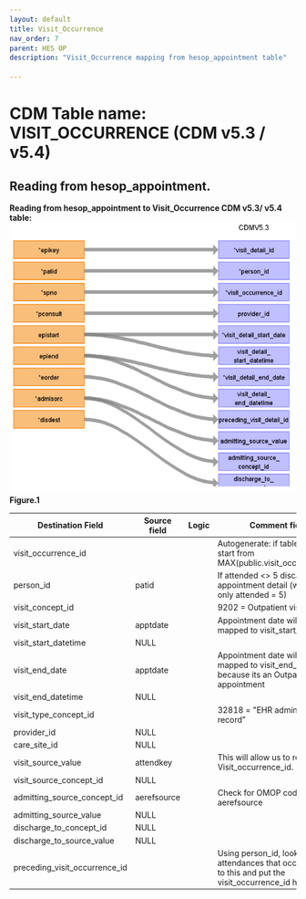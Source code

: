```yaml
---
layout: default
title: Visit_Occurrence
nav_order: 7
parent: HES OP
description: "Visit_Occurrence mapping from hesop_appointment table"

---
```



# CDM Table name: VISIT_OCCURRENCE (CDM v5.3 / v5.4)

## Reading from hesop_appointment.
**Reading from hesop_appointment to Visit_Occurrence CDM v5.3/ v5.4 table:**
![](images/image4.png)
**Figure.1**

| Destination Field | Source field | Logic | Comment field |
| --- | --- | --- | --- |
| visit_occurrence_id |  |  | Autogenerate: if table is empty, start from MAX(public.visit_occurrence)+1  |
| person_id | patid |  | If attended <> 5 discard visit appointment detail (we accept only attended = 5) |
| visit_concept_id |  |  | 9202 = Outpatient visit |
| visit_start_date | apptdate | | Appointment date will be mapped to visit_start_date  |
| visit_start_datetime |NULL | |  |
| visit_end_date | apptdate| | Appointment date will also be mapped to visit_end_date because its an Outpatient appointment|
| visit_end_datetime |NULL | | |
| visit_type_concept_id |  |  | 32818 = "EHR administration record” |
| provider_id |NULL | |  |
| care_site_id |NULL | |  |
| visit_source_value | attendkey | | This will allow us to retrieve Visit_occurrence_id.  |
| visit_source_concept_id | NULL |  |  |
| admitting_source_concept_id | aerefsource |  | Check for OMOP codes from aerefsource |
| admitting_source_value | NULL |  | |
| discharge_to_concept_id | NULL |  | |
| discharge_to_source_value | NULL |  |  |
| preceding_visit_occurrence_id |  | | Using person_id, look up the attendances that occurred prior to this and put the visit_occurrence_id here.  |

